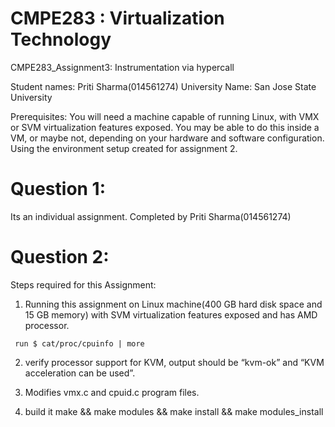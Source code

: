 
#  CMPE283 : Virtualization Technology
   CMPE283_Assignment3:  Instrumentation via hypercall
   
   Student names: Priti Sharma(014561274)
   University Name: San Jose State University
   
   
   Prerequisites:
   You will need a machine capable of running Linux, with VMX or SVM virtualization features exposed. 
   You may be able to do this inside a VM, or maybe not, depending on your hardware and software configuration. 
   Using the environment setup created for assignment 2.
  
# Question 1: 
   Its an individual assignment. Completed by Priti Sharma(014561274)
   
# Question 2:

   Steps required for this Assignment:
   
   1. Running this assignment on Linux machine(400 GB hard disk space and 15 GB memory) with SVM virtualization features exposed
     and has AMD processor.
     
     run $ cat/proc/cpuinfo | more
   2. verify processor support for KVM, output should be “kvm-ok” and “KVM acceleration can be used”.
   
   3. Modifies vmx.c and cpuid.c program files.
   
   4. build it make && make modules && make install && make modules_install 



